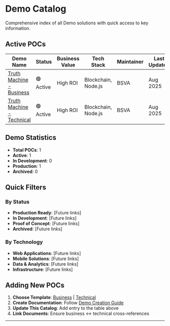 # Demo Catalog

Comprehensive index of all Demo solutions with quick access to key information.

## Active POCs

| Demo Name                             | Status   | Business Value | Tech Stack     | Maintainer    | Last Updated |
|------------------------------------|----------|----------------|----------------|----------|--------------|
| [Truth Machine - Business](truth-machine/business-truth-machine.md)   | 🟢 Active | High ROI       | Blockchain, Node.js | BSVA   | Aug 2025     |
| [Truth Machine - Technical](truth-machine/technical-truth-machine.md) | 🟢 Active | High ROI       | Blockchain, Node.js | BSVA   | Aug 2025     |


## Demo Statistics

- **Total POCs**: 1
- **Active**: 1
- **In Development**: 0
- **Production**: 1
- **Archived**: 0

## Quick Filters

### By Status
- **Production Ready**: [Future links]
- **In Development**: [Future links]
- **Proof of Concept**: [Future links]
- **Archived**: [Future links]

### By Technology
- **Web Applications**: [Future links]
- **Mobile Solutions**: [Future links]
- **Data & Analytics**: [Future links]
- **Infrastructure**: [Future links]

## Adding New POCs

1. **Choose Template**: [Business](../templates/demos/business-template.md) | [Technical](../templates/demos/technical-template.md)
2. **Create Documentation**: Follow [Demo Creation Guide](../getting-started/creating-pocs.md)
3. **Update This Catalog**: Add entry to the table above
4. **Link Documents**: Ensure business ↔ technical cross-references

---

